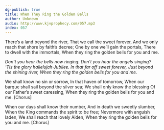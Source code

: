```yaml
---
dg-publish: true
title: When They Ring the Golden Bells
author: Unknown
audio: http://www.kjvprophecy.com/057.mp3
index: 057
---
```


There’s a land beyond the river,
That we call the sweet forever,
And we only reach that shore by faith’s decree;
One by one we’ll gain the portals,
There to dwell with the immortals,
When they ring the golden bells for you and me.

*Don’t you hear the bells now ringing.
Don’t you hear the angels singing?
’Tis the glory hallelujah
Jubilee.
In that far off sweet forever,
Just beyond the shining river,
When they ring the golden bells for you and me.*

We shall know no sin or sorrow,
In that haven of tomorrow,
When our barque shall sail beyond the silver sea;
We shall only know the blessing
Of our Father’s sweet caressing,
When they ring the golden bells for you and me. [Chorus]

When our days shall know their number,
And in death we sweetly slumber,
When the King commands the spirit to be free;
Nevermore with anguish laden,
We shall reach that lovely Aiden,
When they ring the golden bells for you and me. [Chorus]